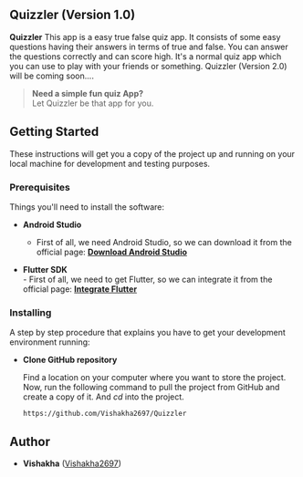 
## Quizzler (Version 1.0)

**Quizzler** This app is a easy true false quiz app. It consists of some easy questions having their answers in terms of true and false. You can answer the questions correctly and can score high. It's a normal quiz app which you can use to play with your friends or something. Quizzler (Version 2.0) will be coming soon....

> **Need a simple fun quiz App?** <br>
> Let Quizzler be that app for you.


## Getting Started

These instructions will get you a copy of the project up and running on your local machine for development and testing purposes.

### Prerequisites

Things you'll need to install the software:

- **Android Studio** <br>
    - First of all, we need Android Studio, so we can download it from the official page: **[Download Android Studio](https://developer.android.com/studio/)**

- **Flutter SDK** <br>
       - First of all, we need to get Flutter, so we can integrate it from the official page: **[Integrate Flutter](https://flutter.dev/docs/get-started/install/windows)**


### Installing

A step by step procedure that explains you have to get your development environment running:

- **Clone GitHub repository**

  Find a location on your computer where you want to store the project. Now, run the following command to pull the project from GitHub and create a copy of it. And *cd* into the project.
  ```
  https://github.com/Vishakha2697/Quizzler
  ```

## Author

* **Vishakha**  ([Vishakha2697](https://github.com/Vishakha2697))
